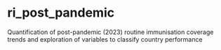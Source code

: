 # ri_post_pandemic
Quantification of post-pandemic (2023) routine immunisation coverage trends and exploration of variables to classify country performance
